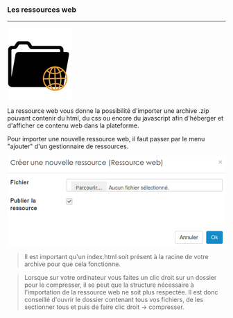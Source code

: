 ### Les ressources web 
---

![](images/ressources/Pack1_color1_claroline_web_resource.png)

La ressource web vous donne la possibilité d'importer une archive .zip pouvant contenir du html, du css ou encore du javascript afin d'héberger et d'afficher ce contenu web dans la plateforme. 

Pour importer une nouvelle ressource web, il faut passer par le menu "ajouter" d'un gestionnaire de ressources.

![](images/web-fig1.png)

> Il est important qu'un index.html soit présent à la racine de votre archive pour que cela fonctionne. 

>Lorsque sur votre ordinateur vous faites un clic droit sur un dossier pour le compresser, il se peut que la structure nécessaire à l'importation de la ressource web ne soit plus respectée. Il est donc conseillé d'ouvrir le dossier contenant tous vos fichiers, de les sectionner tous et puis de faire clic droit -> compresser. 